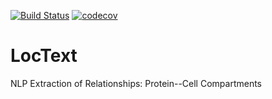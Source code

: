 [![Build Status](https://travis-ci.org/juanmirocks/LocText.svg?branch=develop)](https://travis-ci.org/Rostlab/LocText)
[![codecov](https://codecov.io/gh/juanmirocks/LocText/branch/develop/graph/badge.svg)](https://codecov.io/gh/juanmirocks/LocText)


# LocText

NLP Extraction of Relationships: Protein--Cell Compartments
